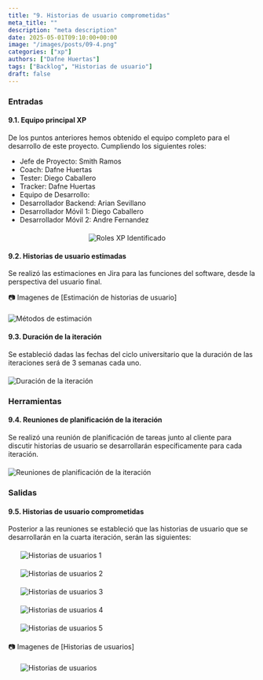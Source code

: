 ```yaml
---
title: "9. Historias de usuario comprometidas"
meta_title: ""
description: "meta description"
date: 2025-05-01T09:10:00+00:00
image: "/images/posts/09-4.png"
categories: ["xp"]
authors: ["Dafne Huertas"]
tags: ["Backlog", "Historias de usuario"]
draft: false
---
```

### Entradas

#### 9.1. Equipo principal XP

De los puntos anteriores hemos obtenido el equipo completo para el desarrollo de este proyecto. Cumpliendo los siguientes roles:

- Jefe de Proyecto: Smith Ramos
- Coach: Dafne Huertas
- Tester: Diego Caballero
- Tracker: Dafne Huertas
- Equipo de Desarrollo:
- Desarrollador Backend: Arian Sevillano
- Desarrollador Móvil 1: Diego Caballero
- Desarrollador Móvil 2: Andre Fernandez

<img src="/images/xp/consolidado_roles.png" 
     alt="Roles XP Identificado" 
     style="display: block; margin: 20px auto; max-width: 35%;" />

#### 9.2. Historias de usuario estimadas 
Se realizó las estimaciones en Jira para las funciones del software, desde la perspectiva del usuario final.

📷 Imagenes de [Estimación de historias de usuario]
 <img src="/images/sprint_2/historias_estimadas.png" 
     alt="Métodos de estimación" 
     style="display: block; margin: 20px auto; max-width: 100%;" />

#### 9.3. Duración de la iteración

Se estableció dadas las fechas del ciclo universitario que la duración de las iteraciones será de 3 semanas cada uno.

<img src="/images/xp/duracion_iteracion.png" 
     alt="Duración de la iteración" 
     style="display: block; margin: 20px auto; max-width: 100%;" />

### Herramientas

#### 9.4. Reuniones de planificación de la iteración
Se realizó una reunión de planificación de tareas junto al cliente para discutir historias de usuario se desarrollarán específicamente para cada iteración.

<img src="/images/sprint_2/scrum_team.jpg" 
     alt="Reuniones de planificación de la iteración" 
     style="display: block; margin: 20px auto; max-width: 100%;" />

### Salidas

#### 9.5. Historias de usuario comprometidas
Posterior a las reuniones se estableció que las historias de usuario que se desarrollarán en la cuarta iteración, serán las siguientes:

<img src="/images/xp/hu1-4.png" 
     alt="Historias de usuarios 1" 
     style="display: block; margin: 20px auto; max-width: 90%;" />

<img src="/images/xp/hu2-4.png" 
     alt="Historias de usuarios 2" 
     style="display: block; margin: 20px auto; max-width: 90%;" />

<img src="/images/xp/hu3-4.png" 
     alt="Historias de usuarios 3" 
     style="display: block; margin: 20px auto; max-width: 90%;" />

<img src="/images/xp/hu4-4.png" 
     alt="Historias de usuarios 4" 
     style="display: block; margin: 20px auto; max-width: 90%;" />

<img src="/images/xp/hu5-4.png" 
     alt="Historias de usuarios 5" 
     style="display: block; margin: 20px auto; max-width: 90%;" />

 📷 Imagenes de [Historias de usuarios]
 <img src="/images/xp/historias_sprint4.png" 
     alt="Historias de usuarios" 
     style="display: block; margin: 20px auto; max-width: 90%;" />
